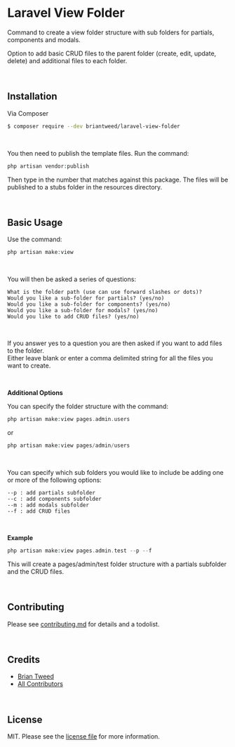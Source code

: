 # Laravel View Folder

<p>Command to create a view folder structure with sub folders for partials, components and modals.</p>
<p>Option to add basic CRUD files to the parent folder (create, edit, update, delete) and additional files to each folder.</p>
<br>



## Installation

<p>Via Composer</p>

``` bash
$ composer require --dev briantweed/laravel-view-folder
```
<br>

<p>You then need to publish the template files. Run the command: </p>

``` php
php artisan vendor:publish
```

<p>Then type in the number that matches against this package. The files will be published to a stubs folder in the resources directory.</p>
<br>


## Basic Usage

<p>Use the command:</p>
 
``` php
php artisan make:view
```
<br>


<p>You will then be asked a series of questions:</p>

``` text
What is the folder path (use can use forward slashes or dots)?
Would you like a sub-folder for partials? (yes/no)
Would you like a sub-folder for components? (yes/no)
Would you like a sub-folder for modals? (yes/no)
Would you like to add CRUD files? (yes/no)
```
<br>


<p>If you answer yes to a question you are then asked if you want to add files to the folder.<br>   
Either leave blank or enter a comma delimited string for all the files you want to create.<br>
</p>
<br>


**Additional Options**

<p>You can specify the folder structure with the command:</p>

``` php
php artisan make:view pages.admin.users
```
or
``` php
php artisan make:view pages/admin/users
```
<br>


<p>You can specify which sub folders you would like to include be adding one or more of the following options:</p>

``` text
--p : add partials subfolder
--c : add components subfolder
--m : add modals subfolder
--f : add CRUD files
```
<br>


**Example**

``` php
php artisan make:view pages.admin.test --p --f
```

<p>This will create a pages/admin/test folder structure with a partials subfolder and the CRUD files.</p>  
<br>




## Contributing

Please see [contributing.md](contributing.md) for details and a todolist.

<br/>



## Credits

- [Brian Tweed][link-author]
- [All Contributors][link-contributors]

<br/>

## License

MIT. Please see the [license file](license.md) for more information.

[ico-version]: https://img.shields.io/packagist/v/briantweed/laravelviewfolder.svg?style=flat-square
[ico-downloads]: https://img.shields.io/packagist/dt/briantweed/laravelviewfolder.svg?style=flat-square
[ico-travis]: https://img.shields.io/travis/briantweed/laravelviewfolder/master.svg?style=flat-square
[ico-styleci]: https://styleci.io/repos/12345678/shield

[link-packagist]: https://packagist.org/packages/briantweed/laravelviewfolder
[link-downloads]: https://packagist.org/packages/briantweed/laravelviewfolder
[link-travis]: https://travis-ci.org/briantweed/laravelviewfolder
[link-styleci]: https://styleci.io/repos/12345678
[link-author]: https://github.com/briantweed
[link-contributors]: ../../contributors]
